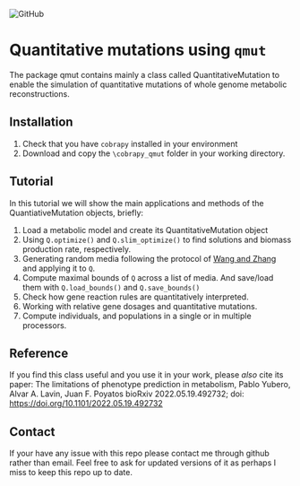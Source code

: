 ![GitHub](https://img.shields.io/github/license/pyubero/quantitative_mutations)

# Quantitative mutations using `qmut`
The package qmut contains mainly a class called QuantitativeMutation to enable the simulation of quantitative mutations of whole genome metabolic reconstructions. 

## Installation
 1. Check that you have `cobrapy` installed in your environment
 2. Download and copy the `\cobrapy_qmut` folder in your working directory.


## Tutorial
In this tutorial we will show the main applications and methods of the QuantiativeMutation objects, briefly:


1. Load a metabolic model and create its QuantitativeMutation object
2. Using `Q.optimize()` and `Q.slim_optimize()` to find solutions and biomass production rate, respectively.
3. Generating random media following the protocol of [Wang and Zhang](https://pubmed.ncbi.nlm.nih.gov/19132081/) and applying it to `Q`.
4. Compute maximal bounds of `Q` across a list of media. And save/load them with `Q.load_bounds()` and `Q.save_bounds()`
5. Check how gene reaction rules are quantitatively interpreted.
6. Working with relative gene dosages and quantitative mutations.
7. Compute individuals, and populations in a single or in multiple processors.


## Reference
If you find this class useful and you use it in your work, please *also* cite its paper:
The limitations of phenotype prediction in metabolism, Pablo Yubero, Alvar A. Lavin, Juan F. Poyatos
bioRxiv 2022.05.19.492732; doi: https://doi.org/10.1101/2022.05.19.492732

## Contact
If your have any issue with this repo please contact me through github rather than email. 
Feel free to ask for updated versions of it as perhaps I miss to keep this repo up to date.
